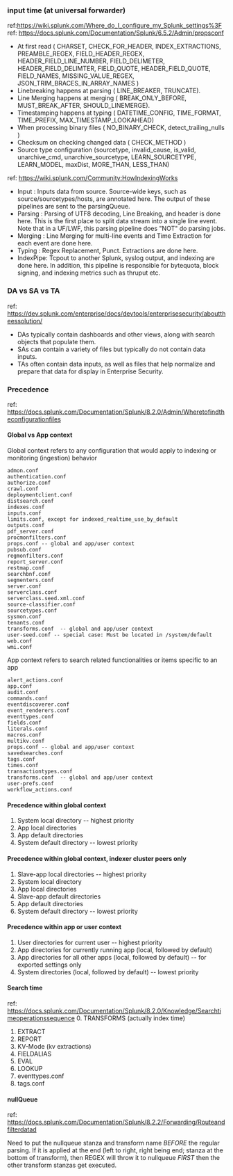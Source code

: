 ### input time (at universal forwarder)
ref:https://wiki.splunk.com/Where_do_I_configure_my_Splunk_settings%3F \
ref: https://docs.splunk.com/Documentation/Splunk/6.5.2/Admin/propsconf

* At first read ( CHARSET, CHECK_FOR_HEADER, INDEX_EXTRACTIONS, PREAMBLE_REGEX, FIELD_HEADER_REGEX, HEADER_FIELD_LINE_NUMBER, FIELD_DELIMETER, HEADER_FIELD_DELIMTER, FIELD_QUOTE, HEADER_FIELD_QUOTE, FIELD_NAMES, MISSING_VALUE_REGEX, JSON_TRIM_BRACES_IN_ARRAY_NAMES  )
* Linebreaking happens at parsing ( LINE_BREAKER, TRUNCATE). 
* Line Merging happens at merging ( BREAK_ONLY_BEFORE, MUST_BREAK_AFTER, SHOULD_LINEMERGE).
* Timestamping happens at typing ( DATETIME_CONFIG, TIME_FORMAT, TIME_PREFIX, MAX_TIMESTAMP_LOOKAHEAD)
* When processing binary files ( NO_BINARY_CHECK, detect_trailing_nulls )
* Checksum on checking changed data ( CHECK_METHOD )
* Source type configuration (sourcetype, invalid_cause, is_valid, unarchive_cmd, unarchive_sourcetype, LEARN_SOURCETYPE, LEARN_MODEL, maxDist, MORE_THAN, LESS_THAN)


ref: https://wiki.splunk.com/Community:HowIndexingWorks
 - Input    : Inputs data from source. Source-wide keys, such as source/sourcetypes/hosts, are annotated here. 
              The output of these pipelines are sent to the parsingQueue.
 - Parsing  : Parsing of UTF8 decoding, Line Breaking, and header is done here. This is the first place to split data stream into a single line event. 
              Note that in a UF/LWF, this parsing pipeline does "NOT" do parsing jobs. 
 - Merging  : Line Merging for multi-line events and Time Extraction for each event are done here.
 - Typing   : Regex Replacement, Punct. Extractions are done here.
 - IndexPipe: Tcpout to another Splunk, syslog output, and indexing are done here.
              In addition, this pipeline is responsible for bytequota, block signing, and indexing metrics such as thruput etc.


### DA vs SA vs TA
ref: https://dev.splunk.com/enterprise/docs/devtools/enterprisesecurity/abouttheessolution/

* DAs typically contain dashboards and other views, along with search objects that populate them.
* SAs can contain a variety of files but typically do not contain data inputs.
* TAs often contain data inputs, as well as files that help normalize and prepare that data for display in Enterprise Security.


### Precedence
ref: https://docs.splunk.com/Documentation/Splunk/8.2.0/Admin/Wheretofindtheconfigurationfiles

#### Global vs App context
Global context refers to any configuration that would apply to indexing or monitoring (ingestion) behavior
```
admon.conf
authentication.conf
authorize.conf
crawl.conf
deploymentclient.conf
distsearch.conf
indexes.conf
inputs.conf
limits.conf, except for indexed_realtime_use_by_default
outputs.conf
pdf_server.conf
procmonfilters.conf
props.conf -- global and app/user context
pubsub.conf
regmonfilters.conf
report_server.conf
restmap.conf
searchbnf.conf
segmenters.conf
server.conf
serverclass.conf
serverclass.seed.xml.conf
source-classifier.conf
sourcetypes.conf
sysmon.conf
tenants.conf
transforms.conf  -- global and app/user context
user-seed.conf -- special case: Must be located in /system/default
web.conf
wmi.conf
```

App context refers to search related functionalities or items specific to an app
```
alert_actions.conf
app.conf
audit.conf
commands.conf
eventdiscoverer.conf
event_renderers.conf
eventtypes.conf
fields.conf
literals.conf
macros.conf
multikv.conf
props.conf -- global and app/user context
savedsearches.conf
tags.conf
times.conf
transactiontypes.conf
transforms.conf  -- global and app/user context
user-prefs.conf
workflow_actions.conf
```

#### Precedence within global context
1. System local directory -- highest priority
2. App local directories
3. App default directories
4. System default directory -- lowest priority

#### Precedence within global context, indexer cluster peers only
1. Slave-app local directories -- highest priority
2. System local directory
3. App local directories
4. Slave-app default directories
5. App default directories
6. System default directory -- lowest priority

#### Precedence within app or user context
1. User directories for current user -- highest priority
2. App directories for currently running app (local, followed by default)
3. App directories for all other apps (local, followed by default) -- for exported settings only
4. System directories (local, followed by default) -- lowest priority

#### Search time
ref: https://docs.splunk.com/Documentation/Splunk/8.2.0/Knowledge/Searchtimeoperationssequence
0. TRANSFORMS (actually index time)
1. EXTRACT
2. REPORT
3. KV-Mode (kv extractions)
4. FIELDALIAS
5. EVAL
6. LOOKUP
7. eventtypes.conf
8. tags.conf

#### nullQueue
ref: https://docs.splunk.com/Documentation/Splunk/8.2.2/Forwarding/Routeandfilterdatad

Need to put the nullqueue stanza and transform name *BEFORE* the regular parsing. If it is applied at the end (left to right, right being end; stanza at the bottom of transform), then REGEX will throw it to nullqueue *FIRST* then the other transform stanzas get executed.
